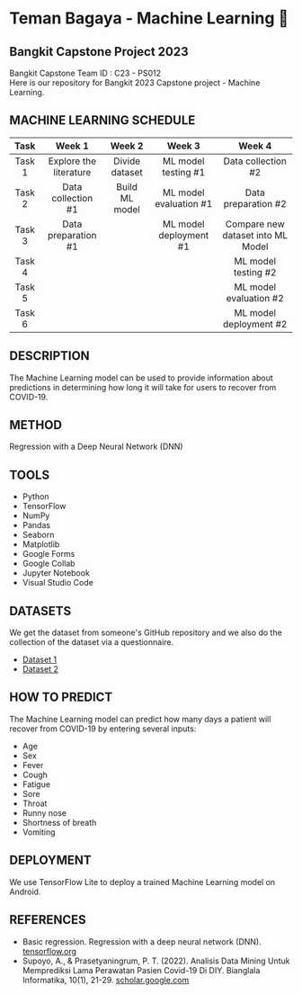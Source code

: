 # Teman Bagaya  - Machine Learning 🤖	
## Bangkit Capstone Project 2023

Bangkit Capstone Team ID : C23 - PS012 <br>
Here is our repository for Bangkit 2023 Capstone project - Machine Learning.

## MACHINE LEARNING SCHEDULE
|  Task  |         Week 1         |       Week 2        |         Week 3          |         Week 4                      |
| :----: | :--------------------: | :-----------------: | :---------------------: | :---------------------------------: |   
| Task 1 | Explore the literature |   Divide dataset    |   ML model testing #1   |          Data collection #2         |
| Task 2 |   Data collection #1   |   Build ML model    |  ML model evaluation #1 |          Data preparation #2        |
| Task 3 |   Data preparation #1  |                     |  ML model deployment #1 |  Compare new dataset into ML Model  |
| Task 4 |                        |                     |                         |          ML model testing #2        |
| Task 5 |                        |                     |                         |        ML model evaluation #2       |
| Task 6 |                        |                     |                         |        ML model deployment #2       |

## DESCRIPTION
The Machine Learning model can be used to provide information about predictions in determining how long it will take for users to recover from COVID-19.

## METHOD
Regression with a Deep Neural Network (DNN)

## TOOLS
- Python
- TensorFlow
- NumPy
- Pandas
- Seaborn
- Matplotlib
- Google Forms
- Google Collab
- Jupyter Notebook
- Visual Studio Code

## DATASETS 

We get the dataset from someone's GitHub repository and we also do the collection of the dataset via a questionnaire.

- [Dataset 1](https://github.com/saadidrees/dataset_covid_19_symptoms/blob/master/dataset_symps_covid19.csv)
- [Dataset 2](https://github.com/yuliusius1/waras-bangkit-capstone-2022/blob/ml-dev/Dataset/dataset_kuesioner_1.csv)

## HOW TO PREDICT
The Machine Learning model can predict how many days a patient will recover from COVID-19 by entering several inputs:
- Age	
- Sex	
- Fever	
- Cough	
- Fatigue	
- Sore 
- Throat	
- Runny nose	
- Shortness of breath	
- Vomiting	

## DEPLOYMENT 
We use TensorFlow Lite to deploy a trained Machine Learning model on Android.

## REFERENCES
- Basic regression. Regression with a deep neural network (DNN). [tensorflow.org](https://www.tensorflow.org/tutorials/keras/regression#linear_regression)
- Supoyo, A., & Prasetyaningrum, P. T. (2022). Analisis Data Mining Untuk Memprediksi Lama Perawatan Pasien Covid-19 Di DIY. Bianglala Informatika, 10(1), 21-29. [scholar.google.com](https://ejournal.bsi.ac.id/ejurnal/index.php/Bianglala/article/view/11890) 
